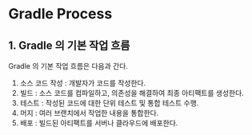 # Gradle Process

## 1. Gradle 의 기본 작업 흐름

Gradle 의 기본 작업 흐름은 다음과 간다.
1. 소스 코드 작성 : 개발자가 코드를 작성한다.
2. 빌드 : 소스 코드를 컴파일하고, 의존성을 해결하여 최종 아티팩트를 생성한다.
3. 테스트 : 작성된 코드에 대한 단위 테스트 및 통합 테스트 수행.
4. 머지 : 여러 브랜치에서 작업한 내용을 통합한다.
5. 배포 : 빌드된 아티팩트를 서버나 클라우드에 배포한다.